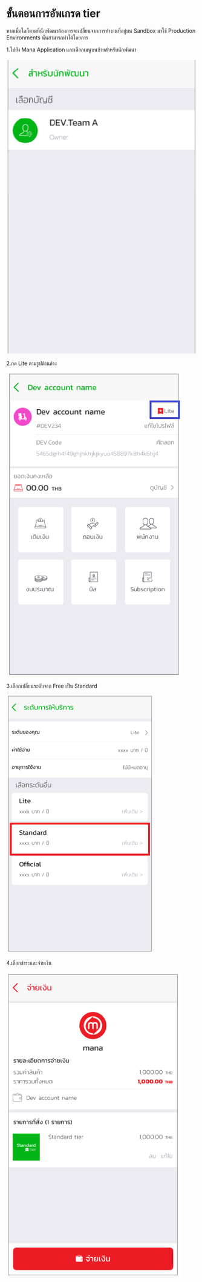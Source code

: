 # ขั้นตอนการอัพเกรด tier
หากเมื่อใดก็ตามที่นักพัฒนาต้องการจะเปลี่ยนจากการทำงานที่อยู่บน Sandbox มาใช้ Production Environments นั้นสามารถทำได้โดยการ

1.ไปยัง Mana Application และเลือกเมนูบนซ้ายสำหรับนักพัฒนา

![a](../img/Quickstarts/GettingStarted/gs12.PNG)

2.กด Lite ตามรูปด้านล่าง

![a](../img/Quickstarts/tireChange/lite.png)

3.เลือกเปลี่ยนระดับจาก Free เป็น Standard  

![a](../img/Quickstarts/tireChange/select_tier.PNG)


4.เลือกชำระและจ่ายเงิน

![a](../img/Quickstarts/tireChange/payment.png)


